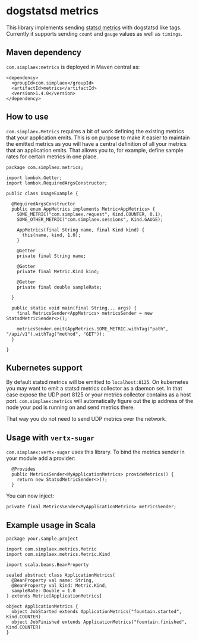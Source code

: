 # dogstatsd metrics

This library implements sending
[statsd metrics](https://github.com/statsd/statsd/blob/master/docs/metric_types.md)
with dogstatsd like tags. Currently it supports sending
`count` and `gauge` values as well as `timings`.

## Maven dependency

`com.simplaex:metrics` is deployed in Maven central as:

```
<dependency>
  <groupId>com.simplaex</groupId>
  <artifactId>metrics</artifactId>
  <version>1.4.0</version>
</dependency>
```

## How to use

`com.simplaex.Metrics` requires a bit of work defining
the existing metrics that your application emits. This
is on purpose to make it easier to maintain the emitted
metrics as you will have a central definition of all
your metrics that an application emits. That allows you
to, for example, define sample rates for certain metrics
in one place.

```
package com.simplaex.metrics;

import lombok.Getter;
import lombok.RequiredArgsConstructor;

public class UsageExample {

  @RequiredArgsConstructor
  public enum AppMetrics implements Metric<AppMetrics> {
    SOME_METRIC("com.simplaex.request", Kind.COUNTER, 0.1),
    SOME_OTHER_METRIC("com.simplaex.sessions", Kind.GAUGE);

    AppMetrics(final String name, final Kind kind) {
      this(name, kind, 1.0);
    }

    @Getter
    private final String name;

    @Getter
    private final Metric.Kind kind;

    @Getter
    private final double sampleRate;

  }

  public static void main(final String... args) {
    final MetricsSender<AppMetrics> metricsSender = new StatsdMetricSender<>();

    metricsSender.emit(AppMetrics.SOME_METRIC.withTag("path", "/api/v1").withTag("method", "GET"));
  }

}
```

## Kubernetes support

By default statsd metrics will be emitted to `localhost:8125`.
On kubernetes you may want to emit a statsd metrics collector
as a daemon set. In that case expose the UDP port 8125 or your
metrics collector contains as a host port. `com.simplaex:metrics`
will automatically figure out the ip address of the node your
pod is running on and send metrics there.

That way you do not need to send UDP metrics over the network.

## Usage with `vertx-sugar`

`com.simplaex:vertx-sugar` uses this library. To bind the metrics
sender in your module add a provider:

```
  @Provides
  public MetricsSender<MyApplicationMetrics> provideMetrics() {
    return new StatsdMetricSender<>();
  }
```

You can now inject:

```
private final MetricsSender<MyApplicationMetrics> metricsSender;
```

## Example usage in Scala

```
package your.sample.project

import com.simplaex.metrics.Metric
import com.simplaex.metrics.Metric.Kind

import scala.beans.BeanProperty

sealed abstract class ApplicationMetrics(
  @BeanProperty val name: String,
  @BeanProperty val kind: Metric.Kind,
  sampleRate: Double = 1.0
) extends Metric[ApplicationMetrics]

object ApplicationMetrics {
  object JobStarted extends ApplicationMetrics("fountain.started", Kind.COUNTER)
  object JobFinished extends ApplicationMetrics("fountain.finished", Kind.COUNTER)
}
```
